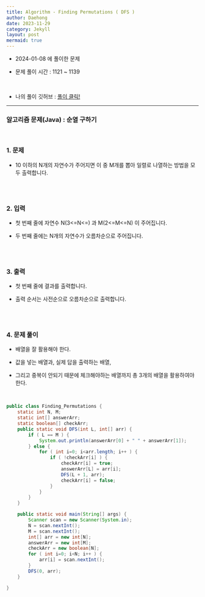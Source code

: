 ```yaml
---
title: Algorithm - Finding Permutations ( DFS )
author: Daehong
date: 2023-11-29
category: Jekyll
layout: post
mermaid: true
---
```


- 2024-01-08 에 풀이한 문제

- 문제 풀이 시간 : 1121 ~ 1139

<br>

* 나의 풀이 깃허브 : 
[풀이 클릭!](https://github.com/JeonDaehong/study-java-algorithm/blob/main/dfs_bfs/Finding_Permutations.java)

<hr>

### 알고리즘 문제(Java) : 순열 구하기

<br>

### 1. 문제

 - 10 이하의 N개의 자연수가 주어지면 이 중 M개를 뽑아 일렬로 나열하는 방법을 모두 출력합니다.
 
<br>
<br>

### 2. 입력

 - 첫 번째 줄에 자연수 N(3<=N<=) 과 M(2<=M<=N) 이 주어집니다.

 - 두 번째 줄에는 N개의 자연수가 오름차순으로 주어집니다.

<br>
<br>

### 3. 출력

 - 첫 번째 줄에 결과를 출력합니다.

 - 출력 순서는 사전순으로 오름차순으로 출력합니다.
   


<br>
<br>

### 4. 문제 풀이
 - 배열을 잘 활용해야 한다.

 - 값을 넣는 배열과, 실제 답을 출력하는 배열,
 
 - 그리고 중복이 안되기 때문에 체크해야하는 배열까지 총 3개의 배열을 활용하여야 한다.
	
 <br>


```java
public class Finding_Permutations {
    static int N, M;
    static int[] answerArr;
    static boolean[] checkArr;
    public static void DFS(int L, int[] arr) {
        if ( L == M ) {
            System.out.println(answerArr[0] + " " + answerArr[1]);
        } else {
            for ( int i=0; i<arr.length; i++ ) {
                if ( !checkArr[i] ) {
                    checkArr[i] = true;
                    answerArr[L] = arr[i];
                    DFS(L + 1, arr);
                    checkArr[i] = false;
                }
            }
        }
    }

    public static void main(String[] args) {
        Scanner scan = new Scanner(System.in);
        N = scan.nextInt();
        M = scan.nextInt();
        int[] arr = new int[N];
        answerArr = new int[M];
        checkArr = new boolean[N];
        for ( int i=0; i<N; i++ ) {
            arr[i] = scan.nextInt();
        }
        DFS(0, arr);
    }

}
```

<br>
<br>
<br>
<br>
<br>